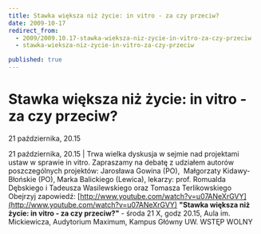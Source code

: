 ```yaml
---
title: Stawka większa niż życie: in vitro - za czy przeciw?
date: 2009-10-17
redirect_from: 
  - 2009/2009.10.17-stawka-wieksza-niz-zycie-in-vitro-za-czy-przeciw
  - stawka-wieksza-niz-zycie-in-vitro-za-czy-przeciw

published: true
---
```




# Stawka większa niż życie: in vitro - za czy przeciw?

<time>21 października, 20.15</time>

21 października, 20.15 | 
Trwa wielka dyskusja w sejmie nad projektami ustaw w sprawie in vitro. Zapraszamy na debatę z udziałem autorów poszczególnych projektów: Jarosława Gowina (PO),&nbsp; Małgorzaty Kidawy-Błońskie (PO), Marka Balickiego (Lewica), lekarzy: prof. Romualda Dębskiego i Tadeusza Wasilewskiego oraz Tomasza Terlikowskiego 
Obejrzyj zapowiedź: 
[http://www.youtube.com/watch?v=u07ANeXrGVY](http://www.youtube.com/watch?v=u07ANeXrGVY) 
**"Stawka większa niż życie: in vitro&nbsp;- za czy przeciw?"**&nbsp;- środa 21 X, godz 20.15, Aula im. Mickiewicza, Audytorium Maximum, Kampus Główny UW. 
WSTĘP WOLNY


<!--CONTENT FROM OLD SERVER (jos before 2013): 21 października, 20.15 | 


Trwa wielka dyskusja w sejmie nad projektami ustaw w sprawie in vitro. Zapraszamy na debatę z udziałem autorów poszczególnych projektów: Jarosława Gowina (PO),&nbsp; Małgorzaty Kidawy-Błońskie (PO), Marka Balickiego (Lewica), lekarzy: prof. Romualda Dębskiego i Tadeusza Wasilewskiego oraz Tomasza Terlikowskiego 


Obejrzyj zapowiedź: 


[http://www.youtube.com/watch?v=u07ANeXrGVY](http://www.youtube.com/watch?v=u07ANeXrGVY) 


**"Stawka większa niż życie: in vitro&nbsp;- za czy przeciw?"**&nbsp;- środa 21 X, godz 20.15, Aula im. Mickiewicza, Audytorium Maximum, Kampus Główny UW. 


WSTĘP WOLNY

-->

<!--{{json:{"created_date":"2009-10-17 12:34:21","publish_down":"0000-00-00 00:00:00","id":"785"}}}-->